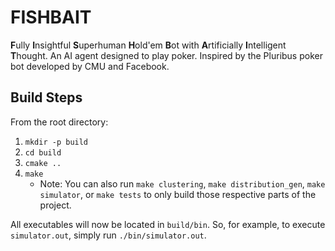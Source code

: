 # FISHBAIT
**F**ully **I**nsightful **S**uperhuman **H**old'em **B**ot with
**A**rtificially **I**ntelligent **T**hought. An AI agent designed to play
poker. Inspired by the Pluribus poker bot developed by CMU and Facebook.

## Build Steps
From the root directory:

1. `mkdir -p build`
2. `cd build`
3. `cmake ..`
4. `make`
    - Note: You can also run `make clustering`, `make distribution_gen`,
      `make simulator`, or `make tests` to only build those respective parts of
      the project.

All executables will now be located in `build/bin`. So, for example, to execute
`simulator.out`, simply run `./bin/simulator.out`.
